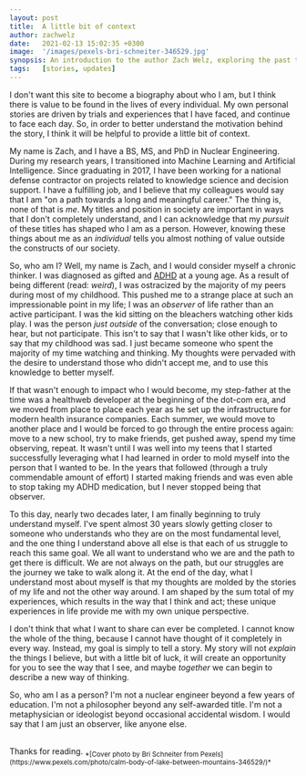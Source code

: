```yaml
---
layout: post
title:  A little bit of context
author: zachwelz
date:   2021-02-13 15:02:35 +0300
image:  '/images/pexels-bri-schneiter-346529.jpg'
synopsis: An introduction to the author Zach Welz, exploring the past that motivates this website.
tags:   [stories, updates]
---
```


I don't want this site to become a biography about who I am, but I think there is value to be found in the lives of every individual. My own personal stories are driven by trials and experiences that I have faced, and continue to face each day. So, in order to better understand the motivation behind the story, I think it will be helpful to provide a little bit of context. 

My name is Zach, and I have a BS, MS, and PhD in Nuclear Engineering. During my research years, I transitioned into Machine Learning and Artificial Intelligence. Since graduating in 2017, I have been working for a national defense contractor on projects related to knowledge science and decision support. I have a fulfilling job, and I believe that my colleagues would say that I am "on a path towards a long and meaningful career." The thing is, none of that is <i>me</i>. My titles and position in society are important in ways that I don't completely understand, and I can acknowledge that my *pursuit* of these titles has shaped who I am as a person. However, knowing these things about me as an *individual* tells you almost nothing of value outside the constructs of our society. 

So, who am I? Well, my name is Zach, and I would consider myself a chronic thinker. I was diagnosed as gifted and [ADHD](https://www.cdc.gov/ncbddd/adhd/facts.html) at a young age. As a result of being different (read: *weird*), I was ostracized by the majority of my peers during most of my childhood. This pushed me to a strange place at such an impressionable point in my life; I was an *observer* of life rather than an active participant. I was the kid sitting on the bleachers watching other kids play. I was the person *just outside* of the conversation; close enough to hear, but not participate. This isn't to say that I wasn't like other kids, or to say that my childhood was sad. I just became someone who spent the majority of my time watching and thinking. My thoughts were pervaded with the desire to understand those who didn't accept me, and to use this knowledge to better myself. 

If that wasn't enough to impact who I would become, my step-father at the time was a healthweb developer at the beginning of the dot-com era, and we moved from place to place each year as he set up the infrastructure for modern health insurance companies. Each summer, we would move to another place and I would be forced to go through the entire process again: move to a new school, try to make friends, get pushed away, spend my time observing, repeat. It wasn't until I was well into my teens that I started successfully leveraging what I had learned in order to mold myself into the person that I wanted to be. In the years that followed (through a truly commendable amount of effort) I started making friends and  was even able to stop taking my ADHD medication, but I never stopped being that observer. 

To this day, nearly two decades later, I am finally beginning to truly understand myself. I've spent almost 30 years slowly getting closer to someone who understands who they are on the most fundamental level, and the one thing I understand above all else is that each of us struggle to reach this same goal. We all want to understand who we are and the path to get there is difficult. We are not always on the path, but our struggles are the journey we take to walk along it. At the end of the day, what I understand most about myself is that my thoughts are molded by the stories of my life and not the other way around. I am shaped by the sum total of my experiences, which results in the way that I think and act; these unique experiences in life provide me with my own unique perspective. 

I don't think that what I want to share can ever be completed. I cannot know the whole of the thing, because I cannot have thought of it completely in every way. Instead, my goal is simply to tell a story. My story will not *explain* the things I believe, but with a little bit of luck, it will create an opportunity for you to see the way that I see, and maybe *together* we can begin to describe a new way of thinking. 

So, who am I as a person? I'm not a nuclear engineer beyond a few years of education. I'm not a philosopher beyond any self-awarded title. I'm not a metaphysician or ideologist beyond occasional accidental wisdom. I would say that I am just an observer, like anyone else.  

<br/>
Thanks for reading.


<sub>
*[Cover photo by Bri Schneiter from Pexels](https://www.pexels.com/photo/calm-body-of-lake-between-mountains-346529/)*
</sub>

